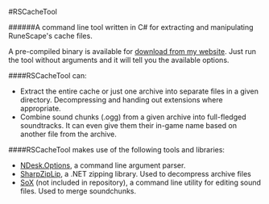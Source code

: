 #RSCacheTool

######A command line tool written in C# for extracting and manipulating RuneScape's cache files.

A pre-compiled binary is available for [download from my website](https://villermen.com/browser/?d=rscachetool). Just run the tool without arguments and it will tell you the available options.

####RSCacheTool can:

 - Extract the entire cache or just one archive into separate files in a given directory. Decompressing and handing out extensions where appropriate.
 - Combine sound chunks (.ogg) from a given archive into full-fledged soundtracks. It can even give them their in-game name based on another file from the archive.

####RSCacheTool makes use of the following tools and libraries:

 - [NDesk.Options](http://www.ndesk.org/Options), a command line argument parser.
 - [SharpZipLip](http://icsharpcode.github.io/SharpZipLib/), a .NET zipping library. Used to decompress archive files
 - [SoX](http://sox.sourceforge.net/) (not included in repository), a command line utility for editing sound files. Used to merge soundchunks.
